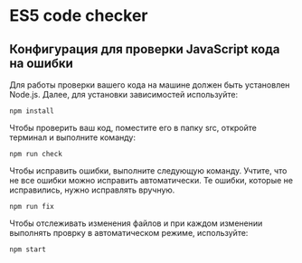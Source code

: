 # ES5 code checker

 **Конфигурация для проверки JavaScript кода на ошибки**
 ---
Для работы проверки вашего кода на машине должен быть установлен Node.js. Далее, для установки зависимостей используйте:
```
npm install
```
Чтобы проверить ваш код, поместите его в папку src, откройте терминал и выполните команду:
```
npm run check
```
Чтобы исправить ошибки, выполните следующую команду. Учтите, что не все ошибки можно исправить автоматически. Те ошибки, которые не исправились, нужно исправлять вручную.
```
npm run fix
```
Чтобы отслеживать изменения файлов и при каждом изменении выполнять проврку в автоматическом режиме, используйте:
```
npm start
```
